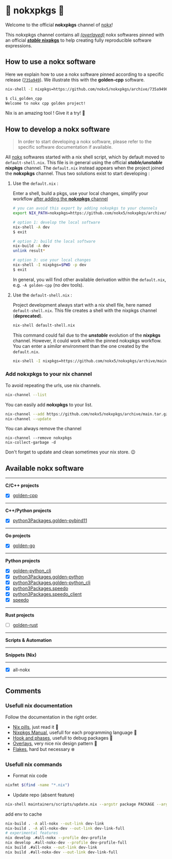 # :koala: nokxpkgs :koala:

Welcome to the official **nokxpkgs** channel of [nokx](https://github.com/nokx5/)!

This nokxpkgs channel contains all [*(overlayed)*](https://github.com/nokx5/nokxpkgs/blob/main/nixpkgs-nokx/default.nix) nokx softwares pinned with an official [**_stable_ nixpkgs**](https://github.com/nokx5/nokxpkgs/blob/main/default.nix#L5-L12) to help creating fully reproducible software expressions.

## How to use a nokx software

Here we explain how to use a nokx software pinned according to a specific release ([`735a949`](https://github.com/nokx5/nokxpkgs/commit/735a9490b0dccb6aab3a30fa4195c38790857b74)). We illustrate this with the **golden-cpp** software.

```bash
nix-shell -I nixpkgs=https://github.com/nokx5/nokxpkgs/archive/735a9490b0dccb6aab3a30fa4195c38790857b74.tar.gz --pure -p golden-cpp

$ cli_golden_cpp
Welcome to nokx cpp golden project!
```
Nix is an amazing tool ! Give it a try! :ghost:

## How to develop a nokx software

> In order to start developing a nokx software, please refer to the
  specific software documentation if available.

All [nokx](https://github.com/nokx5/) softwares started with a nix shell script, which by default moved to `default-shell.nix`. This file is in general using the official **_stable/unstable_ nixpkgs** channel. The `default.nix` instead appears when the project joined the **nokxpkgs** channel. Thus two solutions exist to start developing :


1. Use the `default.nix` :

    Enter a shell, build a pkgs, use your local changes, simplify your workflow [after adding the **nokxpkgs** channel](#add-nokxpkgs-to-your-nix-channel)
    ```bash
    # you can avoid this export by adding nokxpkgs to your channels
    export NIX_PATH=nokxpkgs=https://github.com/nokx5/nokxpkgs/archive/main.tar.gz
    
    # option 1: develop the local software
    nix-shell -A dev
    $ exit
    
    # option 2: build the local software
    nix-build -A dev
    unlink result*
    
    # option 3: use your local changes
    nix-shell -I nixpkgs=$PWD -p dev
    $ exit
    ```
    In general, you will find other available derivation within the `default.nix`, e.g. `-A golden-cpp` (no dev tools).


2. Use the `default-shell.nix` :

    Project development always start with a nix shell file, here named `default-shell.nix`. This file creates a shell with the nixpkgs channel (**deprecated**).
    ```bash
    nix-shell default-shell.nix
    ```
    This command could fail due to the **_unstable_** evolution of the **nixpkgs** channel. However, it could work within the pinned nokxpkgs  workflow. You can enter a *similar* environment than the one created by the `default.nix`.
    ```bash
    nix-shell -I nixpkgs=https://github.com/nokx5/nokxpkgs/archive/main.tar.gz default-shell.nix
    ```


### Add nokxpkgs to your nix channel

To avoid repeating the urls, use nix channels.
```bash
nix-channel --list
```

You can easily add **nokxpkgs** to your list.
```bash
nix-channel --add https://github.com/nokx5/nokxpkgs/archive/main.tar.gz nokxpkgs
nix-channel --update
```

You can always remove the channel
```
nix-channel --remove nokxpkgs
nix-collect-garbage -d
```

Don't forget to update and clean sometimes your nix store. :wink:

## Available nokx software

***
**C/C++ projects**

- [x] [golden-cpp](https://github.com/nokx5/golden-cpp)
***
**C++/Python projects**

- [x] [python3Packages.golden-pybind11](https://github.com/nokx5/golden-pybind11)
***
**Go projects**

- [x]  [golden-go](https://github.com/nokx5/golden-go)

***
**Python projects**

- [x] [golden-python_cli](https://github.com/nokx5/golden-python)
- [x] [python3Packages.golden-python](https://github.com/nokx5/golden-python)
- [x] [python3Packages.golden-python_cli](https://github.com/nokx5/golden-python)
- [x] [python3Packages.speedo](https://github.com/nokx5/speedo)
- [x] [python3Packages.speedo_client](https://github.com/nokx5/speedo)
- [x] [speedo](https://github.com/nokx5/speedo)
***
**Rust projects**

- [ ] [golden-rust](https://github.com/nokx5/golden-rust)

***
**Scripts & Automation**

---

**Snippets (Nix)**

****

- [x] all-nokx

***

## Comments

### Usefull nix documentation

Follow the documentation in the right order.

- [Nix pills](https://nixos.org/guides/nix-pills/index.html), just read it :pill:
- [Nixpkgs Manual](https://nixos.org/manual/nixpkgs/stable/), usefull for each programming language :mushroom:
- [Hook and phases](https://nixos.org/manual/nixpkgs/stable/#sec-stdenv-phases), usefull to debug packages :art:
- [Overlays](https://www.youtube.com/watch?v=W85mF1zWA2o), very nice nix design pattern :lipstick:
- [Flakes](https://www.tweag.io/blog/2020-05-25-flakes/), hard but necessary :snowflake:

### Usefull nix commands

* Format nix code

```bash
nixfmt $(find -name "*.nix")
```

* Update repo (absent feature)

```bash
nix-shell maintainers/scripts/update.nix --argstr package PACKAGE --argstr revision REVISION --show-trace
```

add env to cache
```bash
nix-build . -A all-nokx --out-link dev-link
nix-build . -A all-nokx-dev --out-link dev-link-full
# experimental features
nix develop .#all-nokx --profile dev-profile
nix develop .#all-nokx-dev --profile dev-profile-full
nix build .#all-nokx --out-link dev-link
nix build .#all-nokx-dev --out-link dev-link-full
```


